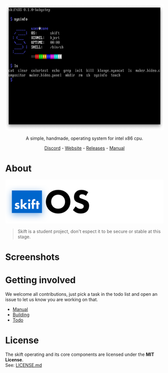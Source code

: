 <p align="center">
<img src="manual/assets/capture.png" height=400 />
</p>

<p align="center">
A simple, handmade, operating system for intel x86 cpu.
</p>

<p align="center">
<a href="https://discord.gg/gamGsfg">Discord</a> -
<a href="https://skiftOS.github.io/">Website</a> -
<a href="https://github.com/skiftOS/skift/release">Releases</a> -
<a href="manual/readme.md">Manual</a>
</p>


# About
![](manual/assets/skift_dark.svg)

> Skift is a student project, don't espect it to be secure or stable at this stage.

# Screenshots



# Getting involved
We welcome all contributions, just pick a task in the todo list and open an issue to let us know you are working on that.

- [Manual](manual/readme.md)
- [Building](manual/building.md)
- [Todo](manual/todo.md)

# License
The skift operating and its core components are licensed under the **MIT License**.              
See: [LICENSE.md](LICENSE.md)
